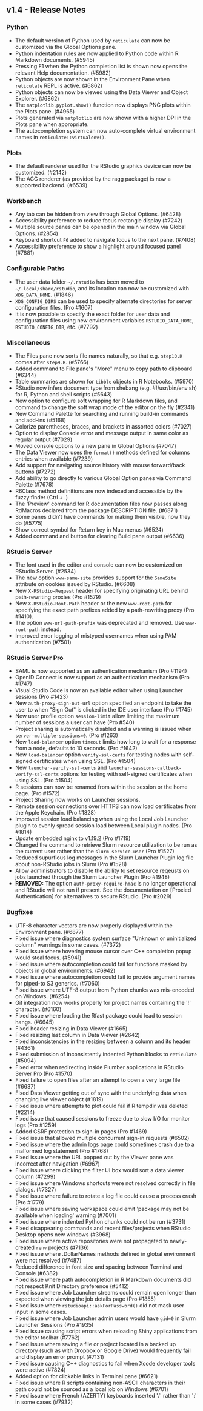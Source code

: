 ## v1.4 - Release Notes

### Python

* The default version of Python used by `reticulate` can now be customized via the Global Options pane.
* Python indentation rules are now applied to Python code within R Markdown documents. (#5945)
* Pressing F1 when the Python completion list is shown now opens the relevant Help documentation. (#5982)
* Python objects are now shown in the Environment Pane when `reticulate` REPL is active. (#6862)
* Python objects can now be viewed using the Data Viewer and Object Explorer. (#6862)
* The `matplotlib.pyplot.show()` function now displays PNG plots within the Plots pane. (#4965)
* Plots generated via `matplotlib` are now shown with a higher DPI in the Plots pane when appropriate.
* The autocompletion system can now auto-complete virtual environment names in `reticulate::virtualenv()`.

### Plots

* The default renderer used for the RStudio graphics device can now be customized. (#2142)
* The AGG renderer (as provided by the ragg package) is now a supported backend. (#6539)

### Workbench

* Any tab can be hidden from view through Global Options. (#6428)
* Accessibility preference to reduce focus rectangle display (#7242)
* Multiple source panes can be opened in the main window via Global Options. (#2854)
* Keyboard shortcut `F6` added to navigate focus to the next pane. (#7408)
* Accessibility preference to show a highlight around focused panel (#7881)

### Configurable Paths

* The user data folder `~/.rstudio` has been moved to `~/.local/share/rstudio`, and its location can now be customized with `XDG_DATA_HOME`. (#1846)
* `XDG_CONFIG_DIRS` can be used to specify alternate directories for server configuration files. (Pro #1607)
* It is now possible to specify the exact folder for user data and configuration files using new environment variables `RSTUDIO_DATA_HOME`, `RSTUDIO_CONFIG_DIR`, etc. (#7792)

### Miscellaneous

* The Files pane now sorts file names naturally, so that e.g. `step10.R` comes after `step9.R`. (#5766)
* Added command to File pane's "More" menu to copy path to clipboard (#6344)
* Table summaries are shown for `tibble` objects in R Notebooks. (#5970)
* RStudio now infers document type from shebang (e.g. #!/usr/bin/env sh) for R, Python and shell scripts (#5643)
* New option to configure soft wrapping for R Markdown files, and command to change the soft wrap mode of the editor on the fly (#2341)
* New Command Palette for searching and running build-in commands and add-ins (#5168)
* Colorize parentheses, braces, and brackets in assorted colors (#7027)
* Option to display Console error and message output in same color as regular output (#7029)
* Moved console options to a new pane in Global Options (#7047)
* The Data Viewer now uses the `format()` methods defined for columns entries when available (#7239)
* Add support for navigating source history with mouse forward/back buttons (#7272)
* Add ability to go directly to various Global Option panes via Command Palette (#7678)
* R6Class method definitions are now indexed and accessible by the fuzzy finder (Ctrl + .)
* The 'Preview' command for R documentation files now passes along RdMacros declared from the package DESCRIPTION file. (#6871)
* Some panes didn't have commands for making them visible, now they do (#5775)
* Show correct symbol for Return key in Mac menus (#6524)
* Added command and button for clearing Build pane output (#6636)

### RStudio Server

* The font used in the editor and console can now be customized on RStudio Server. (#2534)
* The new option `www-same-site` provides support for the `SameSite` attribute on cookies issued by RStudio. (#6608)
* New `X-RStudio-Request` header for specifying originating URL behind path-rewriting proxies (Pro #1579)
* New `X-RStudio-Root-Path` header or the new `www-root-path` for specifying the exact path prefixes added by a path-rewriting proxy (Pro #1410).
* The option `www-url-path-prefix` was deprecated and removed. Use `www-root-path` instead.
* Improved error logging of mistyped usernames when using PAM authentication (#7501)

### RStudio Server Pro

* SAML is now supported as an authentication mechanism (Pro #1194)
* OpenID Connect is now support as an authentication mechanism (Pro #1747)
* Visual Studio Code is now an available editor when using Launcher sessions (Pro #1423)
* New `auth-proxy-sign-out-url` option specified an endpoint to take the user to when "Sign Out" is clicked in the IDE user interface (Pro #1745)
* New user profile option `session-limit` allow limiting the maximum number of sessions a user can have (Pro #540)
* Project sharing is automatically disabled and a warning is issued when `server-multiple-sessions=0`. (Pro #1263)
* New `load-balancer` option `timeout` limits how long to wait for a response from a node, defaults to 10 seconds. (Pro #1642)
* New `load-balancer` option `verify-ssl-certs` for testing nodes with self-signed certificates when using SSL. (Pro #1504)
* New `launcher-verify-ssl-certs` and `launcher-sessions-callback-verify-ssl-certs` options for testing with self-signed certificates when using SSL. (Pro #1504)
* R sessions can now be renamed from within the session or the home page. (Pro #1572)
* Project Sharing now works on Launcher sessions.
* Remote session connections over HTTPS can now load certificates from the Apple Keychain. (Pro #1828)
* Improved session load balancing when using the Local Job Launcher plugin to evenly spread session load between Local plugin nodes. (Pro #1814)
* Update embedded nginx to v1.19.2 (Pro #1719)
* Changed the command to retrieve Slurm resource utilization to be run as the current user rather than the `slurm-service-user` (Pro #1527)
* Reduced supurflous log messages in the Slurm Launcher Plugin log file about non-RStudio jobs in Slurm (Pro #1528)
* Allow administrators to disabile the ability to set resource reqeusts on jobs launched through the Slurm Launcher Plugin (Pro #1948)
* **REMOVED:** The option `auth-proxy-require-hmac` is no longer operational and RStudio will not run if present. See the documentation on [Proxied Authentication] for alternatives to secure RStudio. (Pro #2029)

### Bugfixes

* UTF-8 character vectors are now properly displayed within the Environment pane. (#6877)
* Fixed issue where diagnostics system surface "Unknown or uninitialized column" warnings in some cases. (#7372)
* Fixed issue where hovering mouse cursor over C++ completion popup would steal focus. (#5941)
* Fixed issue where autocompletion could fail for functions masked by objects in global environments. (#6942)
* Fixed issue where autocompletion could fail to provide argument names for piped-to S3 generics. (#7060)
* Fixed issue where UTF-8 output from Python chunks was mis-encoded on Windows. (#6254)
* Git integration now works properly for project names containing the '!' character. (#6160)
* Fixed issue where loading the Rfast package could lead to session hangs. (#6645)
* Fixed header resizing in Data Viewer (#1665)
* Fixed resizing last column in Data Viewer (#2642)
* Fixed inconsistencies in the resizing between a column and its header (#4361)
* Fixed submission of inconsistently indented Python blocks to `reticulate` (#5094)
* Fixed error when redirecting inside Plumber applications in RStudio Server Pro (Pro #1570)
* Fixed failure to open files after an attempt to open a very large file (#6637)
* Fixed Data Viewer getting out of sync with the underlying data when changing live viewer object (#1819)
* Fixed issue where attempts to plot could fail if R tempdir was deleted (#2214)
* Fixed issue that caused sessions to freeze due to slow I/O for monitor logs (Pro #1259)
* Added CSRF protection to sign-in pages (Pro #1469)
* Fixed issue that allowed multiple concurrent sign-in requests (#6502)
* Fixed issue where the admin logs page could sometimes crash due to a malformed log statement (Pro #1768)
* Fixed issue where the URL popped out by the Viewer pane was incorrect after navigation (#6967)
* Fixed issue where clicking the filter UI box would sort a data viewer column (#7299)
* Fixed issue where Windows shortcuts were not resolved correctly in file dialogs. (#7327)
* Fixed issue where failure to rotate a log file could cause a process crash (Pro #1779)
* Fixed issue where saving workspace could emit 'package may not be available when loading' warning (#7001)
* Fixed issue where indented Python chunks could not be run (#3731)
* Fixed disappearing commands and recent files/projects when RStudio Desktop opens new windows (#3968)
* Fixed issue where active repositories were not propagated to newly-created `renv` projects (#7136)
* Fixed issue where .DollarNames methods defined in global environment were not resolved (#7487)
* Reduced difference in font size and spacing between Terminal and Console (#6382)
* Fixed issue where path autocompletion in R Markdown documents did not respect Knit Directory preference (#5412)
* Fixed issue where Job Launcher streams could remain open longer than expected when viewing the job details page (Pro #1855)
* Fixed issue where `rstudioapi::askForPassword()` did not mask user input in some cases.
* Fixed issue where Job Launcher admin users would have `gid=0` in Slurm Launcher Sessions (Pro #1935)
* Fixed issue causing script errors when reloading Shiny applications from the editor toolbar (#7762)
* Fixed issue where saving a file or project located in a backed up directory (such as with Dropbox or Google Drive) would frequently fail and display an error prompt (#7131)
* Fixed issue causing C++ diagnostics to fail when Xcode developer tools were active (#7824)
* Added option for clickable links in Terminal pane (#6621)
* Fixed issue where R scripts containing non-ASCII characters in their path could not be sourced as a local job on Windows (#6701)
* Fixed issue where French (AZERTY) keyboards inserted '/' rather than ':' in some cases (#7932)
